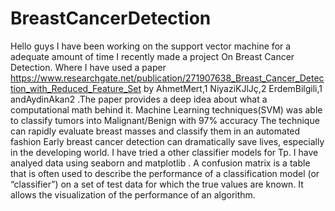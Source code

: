 # BreastCancerDetection
Hello guys I have been working on the support vector machine for a adequate amount of time I recently made a project On Breast Cancer Detection.
Where I have used a paper https://www.researchgate.net/publication/271907638_Breast_Cancer_Detection_with_Reduced_Feature_Set
by AhmetMert,1 NiyaziKJlJç,2 ErdemBilgili,1 andAydinAkan2 .The paper provides a deep idea about what a computational math behind it. 
Machine Learning techniques(SVM)  was able to classify tumors into Malignant/Benign with 97% accuracy
The technique can rapidly evaluate breast masses and classify them in an automated fashion
Early breast cancer detection can dramatically save lives, especially in the developing world.
I have tried a other classifier models for Tp.
I have analyed data using seaborn and matplotlib .
A confusion matrix is a table that is often used to describe the performance of a classification model (or “classifier”) on a set of test data for which the true values are known. It allows the visualization of the performance of an algorithm.
